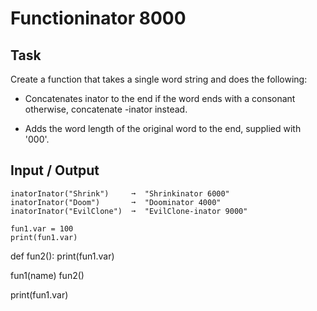 # Functioninator 8000
## Task
Create a function that takes a single word string and does the following:

* Concatenates inator to the end if the word ends with a consonant otherwise, concatenate -inator instead.

* Adds the word length of the original word to the end, supplied with '000'.

## Input / Output
```
inatorInator("Shrink")     ➞  "Shrinkinator 6000"  
inatorInator("Doom")       ➞  "Doominator 4000"  
inatorInator("EvilClone")  ➞  "EvilClone-inator 9000"  
```



    fun1.var = 100
    print(fun1.var)

def fun2():
    print(fun1.var)

fun1(name)
fun2()

print(fun1.var)